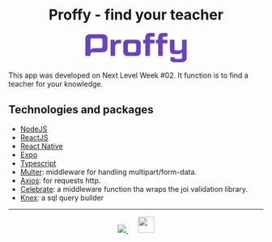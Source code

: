 <h1 align="center">Proffy - find your teacher</h1>
<p align="center">
  <img src="./proffy.png" width="200px"/>
</p>

This app was developed on Next Level Week #02. It function is to find a teacher for your knowledge.

## Technologies and packages

- [NodeJS](https://nodejs.org/)
- [ReactJS](https://pt-br.reactjs.org/)
- [React Native](https://reactnative.dev/)
- [Expo](https://expo.io/)
- [Typescript](https://www.typescriptlang.org/)
- [Multer](https://github.com/expressjs/multer): middleware for handling multipart/form-data.
- [Axios](): for requests http.
- [Celebrate](): a middleware function tha wraps the joi validation library.
- [Knex](): a sql query builder

---

<p align="center">
  <a href="https://www.linkedin.com/in/felipeolliveira/">
    <img src="https://img.icons8.com/color/32/000000/linkedin-circled.png">
  </a>
  &nbsp&nbsp&nbsp&nbsp
  <a href="https://github.com/felipeolliveira">
    <img width="32px" height="32px" src="https://img.icons8.com/ios-glyphs/48/000000/github.png">
  </a>
</p>

